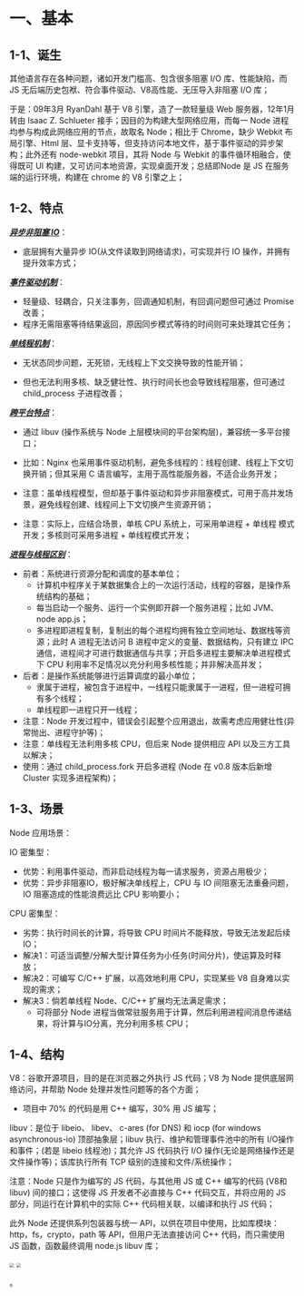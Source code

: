 # 一、基本

## 1-1、诞生

其他语言存在各种问题，诸如开发门槛高、包含很多阻塞 I/O 库、性能缺陷，而 JS 无后端历史包袱、符合事件驱动、V8高性能、无压导入非阻塞 I/O 库；

于是：09年3月 RyanDahl 基于 V8 引擎，造了一款轻量级 Web 服务器，12年1月转由 Isaac Z. Schlueter 接手；因目的为构建大型网络应用，而每一 Node 进程均参与构成此网络应用的节点，故取名 Node；相比于 Chrome，缺少 Webkit 布局引擎、Html 层、显卡支持等，但支持访问本地文件，基于事件驱动的异步架构；此外还有 node-webkit 项目，其将 Node 与 Webkit 的事件循环相融合，使得既可 UI 构建，又可访问本地资源，实现桌面开发；总结即Node 是 JS 在服务端的运行环境，构建在 chrome 的 V8 引擎之上；



## 1-2、特点

**<u>*异步非阻塞 IO*</u>**：

- 底层拥有大量异步 IO(从文件读取到网络请求)，可实现并行 IO 操作，并拥有提升效率方式；

**<u>*事件驱动机制*</u>**：

- 轻量级、轻耦合，只关注事务，回调通知机制，有回调问题但可通过 Promise 改善；
- 程序无需阻塞等待结果返回，原因同步模式等待的时间则可来处理其它任务；

**<u>*单线程机制*</u>**：

- 无状态同步问题，无死锁，无线程上下文交换导致的性能开销；

- 但也无法利用多核、缺乏健壮性、执行时间长也会导致线程阻塞，但可通过 child_process 子进程改善；

**<u>*跨平台特点*</u>**：

- 通过 libuv (操作系统与 Node 上层模块间的平台架构层)，兼容统一多平台接口；

- 比如：Nginx 也采用事件驱动机制，避免多线程的：线程创建、线程上下文切换开销；但其采用 C 语言编写，主用于高性能服务器，不适合业务开发；
- 注意：虽单线程模型，但却基于事件驱动和异步非阻塞模式，可用于高并发场景，避免线程创建、线程间上下文切换产生资源开销；
- 注意：实际上，应结合场景，单核 CPU 系统上，可采用单进程 + 单线程 模式开发；多核则可采用多进程 + 单线程模式开发；

**<u>*进程与线程区别*</u>**：

- 前者：系统进行资源分配和调度的基本单位；
  - 计算机中程序关于某数据集合上的一次运行活动，线程的容器，是操作系统结构的基础；
  - 每当启动一个服务、运行一个实例即开辟一个服务进程；比如 JVM、node app.js；
  - 多进程即进程复制，复制出的每个进程均拥有独立空间地址、数据栈等资源；此时 A 进程无法访问 B 进程中定义的变量、数据结构，只有建立 IPC 通信，进程间才可进行数据通信与共享；开启多进程主要解决单进程模式下 CPU 利用率不足情况以充分利用多核性能；并非解决高并发；
- 后者：是操作系统能够进行运算调度的最小单位；
  - 隶属于进程，被包含于进程中，一线程只能隶属于一进程，但一进程可拥有多个线程；
  - 单线程即一进程只开一线程；
- 注意：Node 开发过程中，错误会引起整个应用退出，故需考虑应用健壮性(异常抛出、进程守护等)；
- 注意：单线程无法利用多核 CPU，但后来 Node 提供相应 API 以及三方工具以解决；
- 使用：通过 child_process.fork 开启多进程 (Node 在 v0.8 版本后新增 Cluster 实现多进程架构)；





## 1-3、场景

Node 应用场景：

IO 密集型：

- 优势：利用事件驱动，而非启动线程为每一请求服务，资源占用极少；
- 优势：异步非阻塞IO，极好解决单线程上，CPU 与 IO 间阻塞无法重叠问题，IO 阻塞造成的性能浪费远比 CPU 影响要小；

CPU 密集型：

- 劣势：执行时间长的计算，将导致 CPU 时间片不能释放，导致无法发起后续 IO；
- 解决1：可适当调整/分解大型计算任务为小任务(时间分片)，使运算及时释放；
- 解决2：可编写 C/C++ 扩展，以高效地利用 CPU，实现某些 V8 自身难以实现的需求；
- 解决3：倘若单线程 Node、C/C++ 扩展均无法满足需求；
  - 可将部分 Node 进程当做常驻服务用于计算，然后利用进程间消息传递结果，将计算与IO分离，充分利用多核 CPU；





## 1-4、结构

V8：谷歌开源项目，目的是在浏览器之外执行 JS 代码；V8 为 Node 提供底层网络访问，并帮助 Node 处理并发性问题等的各个方面；

- 项目中 70% 的代码是用 C++ 编写，30% 用 JS 编写；

libuv：是位于 libeio、 libev、 c-ares (for DNS) 和 iocp (for windows asynchronous-io) 顶部抽象层；libuv 执行、维护和管理事件池中的所有 I/O操作和事件；(若是 libeio 线程池)；其允许 JS 代码执行 I/O 操作(无论是网络操作还是文件操作等)；该库执行所有 TCP 级别的连接和文件/系统操作；

注意：Node 只是作为编写的 JS 代码，与其他用 JS 或 C++ 编写的代码 (V8和 libuv) 间的接口；这使得 JS 开发者不必直接与 C++ 代码交互，并将应用的 JS 部分，同运行在计算机中的实际 C++ 代码相关联，以编译和执行 JS 代码；

此外 Node 还提供系列包装器与统一 API，以供在项目中使用，比如库模块：http，fs，crypto，path 等 API，但用户无法直接访问 C++ 代码，而只需使用 JS 函数，函数最终调用 node.js libuv 库；

<img src="https://leibnize-picbed.oss-cn-shenzhen.aliyuncs.com/img/20200918140135.png" style="zoom:50%;" align="center"/>

<img src="https://leibnize-picbed.oss-cn-shenzhen.aliyuncs.com/img/20200918140136.png" style="zoom:50%;" align="center"/>







。

